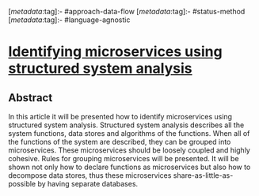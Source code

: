 <!-- deno-fmt-ignore-start -->

[_metadata_:tag]:- #approach-data-flow
[_metadata_:tag]:- #status-method
[_metadata_:tag]:- #language-agnostic

<!-- deno-fmt-ignore-end -->

# [Identifying microservices using structured system analysis](https://doi.org/10.1109/IT48810.2020.9070652)

## Abstract

In this article it will be presented how to identify microservices using
structured system analysis. Structured system analysis describes all the system
functions, data stores and algorithms of the functions. When all of the
functions of the system are described, they can be grouped into microservices.
These microservices should be loosely coupled and highly cohesive. Rules for
grouping microservices will be presented. It will be shown not only how to
declare functions as microservices but also how to decompose data stores, thus
these microservices share-as-little-as-possible by having separate databases.
